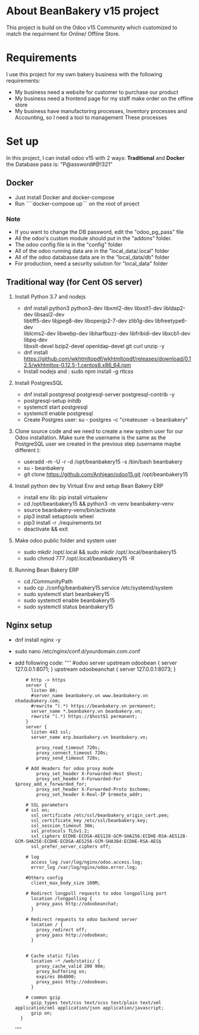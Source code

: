 # About BeanBakery v15 project

This project is build on the Odoo v15 Community which customized to match the requirment for Online/ Offline Store.

# Requirements
I use this project for my own bakery business with the following requirements:
- My business need a website for customer to purchase our product
- My business need a frontend page for my staff make order on the offline store
- My business have manufactoring processes, Inventory processes and Accounting, so I need a tool to management These processes


# Set up

In this project, I can install odoo v15 with 2 ways: **Traditional** and **Docker**
the Database pass is: "P@assword#@!321"

## Docker
- Just install Docker and docker-compose
- Run ````docker-compose up``` on the root of proẹct

### Note
- If you want to change the DB password, edit the "odoo_pg_pass" file
- All the odoo's custom module should put in the "addons" folder.
- The odoo config file is in the "config" folder
- All of the odoo running data are in the "local_data/.local" folder
- All of the odoo databasse data are in the "local_data/db" folder
- For production, need a security solution for "local_data" folder

## Traditional way (for Cent OS server)
1. Install Python 3.7 and nodejs
    - dnf install python3 python3-dev libxml2-dev libxslt1-dev libldap2-dev libsasl2-dev \
                  libtiff5-dev libjpeg8-dev libopenjp2-7-dev zlib1g-dev libfreetype6-dev \
                  liblcms2-dev libwebp-dev libharfbuzz-dev libfribidi-dev libxcb1-dev libpq-dev \
                  libxslt-devel bzip2-devel openldap-devel git curl unzip -y
    - dnf install https://github.com/wkhtmltopdf/wkhtmltopdf/releases/download/0.12.5/wkhtmltox-0.12.5-1.centos8.x86_64.rpm
    -  Install nodejs and : sudo npm install -g rtlcss

2. Install PostgresSQL
    - dnf install postgresql postgresql-server postgresql-contrib -y
    - postgresql-setup initdb
    - systemctl start postgresql
    - systemctl enable postgresql
    - Create Postgres user: su - postgres -c "createuser -s beanbakery"

3. Clone source code and we need to create a new system user for our Odoo installation. Make sure the username is the same as the PostgreSQL user we created in the previous step (username maybe different ):
    - useradd -m -U -r -d /opt/beanbakery15 -s /bin/bash beanbakery
    - su - beanbakery
    - git clone https://github.com/Anhjean/odoo15.git /opt/beanbakery15

4. Install python dev by Virtual Env and setup Bean Bakery ERP
    - install env lib: pip install virtualenv
    - cd /opt/beanbakery15 && python3 -m venv beanbakery-venv
    - source beanbakery-venv/bin/activate
    - pip3 install setuptools wheel
    - pip3 install -r ./requirements.txt
    - deactivate && exit

5. Make odoo public folder and system user
    - sudo mkdir /opt/.local && sudo mkdir /opt/.local/beanbakery15
    - sudo chmod 777 /opt/.local/beanbakery15 -R
    
6. Running Bean Bakery ERP
    - cd /CommunityPath
    - sudo cp ./config/beanbakery15.service /etc/systemd/system
    - sudo systemctl start beanbakery15
    - sudo systemctl enable beanbakery15
    - sudo systemctl status beanbakery15
    
## Nginx setup
- dnf install nginx -y
- sudo nano /etc/nginx/conf.d/yourdomain.com.conf
- add following code:
    ''''
        #odoo server
          upstream odoobean {
            server 127.0.0.1:8071;
          }
          upstream odoobeanchat {
            server 127.0.0.1:8073;
          }

          # http -> https
          server {
            listen 80;
            #server_name beanbakery.vn www.beanbakery.vn nhadaubakery.com;
            #rewrite ^(.*) https://beanbakery.vn permanent;
            server_name *.beanbakery.vn beanbakery.vn;
            rewrite ^(.*) https://$host$1 permanent;
          }
          server {
            listen 443 ssl;
            server_name erp.beanbakery.vn beanbakery.vn;

              proxy_read_timeout 720s;
              proxy_connect_timeout 720s;
              proxy_send_timeout 720s;

          # Add Headers for odoo proxy mode
              proxy_set_header X-Forwarded-Host $host;
              proxy_set_header X-Forwarded-For $proxy_add_x_forwarded_for;
              proxy_set_header X-Forwarded-Proto $scheme;
              proxy_set_header X-Real-IP $remote_addr;

          # SSL parameters
          # ssl on;
            ssl_certificate /etc/ssl/beanbakery_origin_cert.pem;
            ssl_certificate_key /etc/ssl/beanbakery.key;
            ssl_session_timeout 30m;
            ssl_protocols TLSv1.2;
            ssl_ciphers ECDHE-ECDSA-AES128-GCM-SHA256:ECDHE-RSA-AES128-GCM-SHA256:ECDHE-ECDSA-AES256-GCM-SHA384:ECDHE-RSA-AES$
            ssl_prefer_server_ciphers off;

          # log
            access_log /var/log/nginx/odoo.access.log;
            error_log /var/log/nginx/odoo.error.log;

          #Others config
            client_max_body_size 100M;

          # Redirect longpoll requests to odoo longpolling port
            location /longpolling {
              proxy_pass http://odoobeanchat;
            }

          # Redirect requests to odoo backend server
            location / {
              proxy_redirect off;
              proxy_pass http://odoobean;
            }


          # Cache static files
            location ~* /web/static/ {
              proxy_cache_valid 200 90m;
              proxy_buffering on;
              expires 864000;
              proxy_pass http://odoobean;
            }
              
          # common gzip
            gzip_types text/css text/scss text/plain text/xml application/xml application/json application/javascript;
            gzip on;
        }
    ''''
